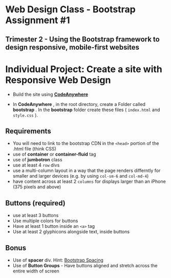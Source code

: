 # Web Design Class - Bootstrap Assignment #1

## Trimester 2 - Using the Bootstrap framework to design responsive, mobile-first websites

# Individual Project: Create a site with Responsive Web Design

- Build the site using [**CodeAnywhere**](https://codeanywhere.com/)

- In **CodeAnywhere** , in the root directory, create a Folder called **bootstrap** . In the **bootstrap** folder create these files ( `index.html` and `style.css` ). 

## Requirements

- You will need to link to the bootstrap CDN in the `<head>` portion of the .html file (think CSS)
- use of **container** or **container-fluid** tag
- use of **jumbotron** class
- use at least 4 `row` divs
- use a multi-column layout in a way that the page renders differntly for smaller and larger devices (e.g. by using `col-sm-6` and `col-md-4`)
- have content across at least 2 `columns` for displays larger than an iPhone (375 pixels and above)

## Buttons (required)
- use at least 3 buttons
- Use multiple colors for buttons
- Have at least 1 button inside an `<a>` tag
- Use at least 2 glyphicons alongside text, inside buttons

## Bonus

- Use of **spacer** div. Hint: [Bootstrap Spacing](https://getbootstrap.com/docs/4.0/utilities/spacing/)
- Use of **Button Groups** - Have buttons aligned and stretch across the entire width of screen
